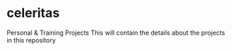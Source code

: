 # celeritas
Personal &amp; Training Projects
This will contain the details about the projects in this repository
